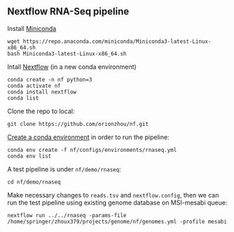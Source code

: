 ## Nextflow RNA-Seq pipeline

Install [Miniconda](https://docs.conda.io/en/latest/miniconda.html)

    wget https://repo.anaconda.com/miniconda/Miniconda3-latest-Linux-x86_64.sh
    bash Miniconda3-latest-Linux-x86_64.sh

Intall [Nextflow](https://github.com/nextflow-io/nextflow) (in a new conda environment)

    conda create -n nf python=3
    conda activate nf
    conda install nextflow
    conda list

Clone the repo to local:

    git clone https://github.com/orionzhou/nf.git

[Create a conda environment](https://docs.conda.io/projects/conda/en/latest/user-guide/tasks/manage-environments.html#creating-an-environment-from-an-environment-yml-file) in order to run the pipeline:

    conda env create -f nf/configs/environments/rnaseq.yml
    conda env list

A test pipeline is under `nf/demo/rnaseq`:

    cd nf/demo/rnaseq

Make necessary changes to `reads.tsv` and `nextflow.config`, then we can run the test pipeline using existing genome database on MSI-mesabi queue:

    nextflow run ../../rnaseq -params-file /home/springer/zhoux379/projects/genome/nf/genomes.yml -profile mesabi
